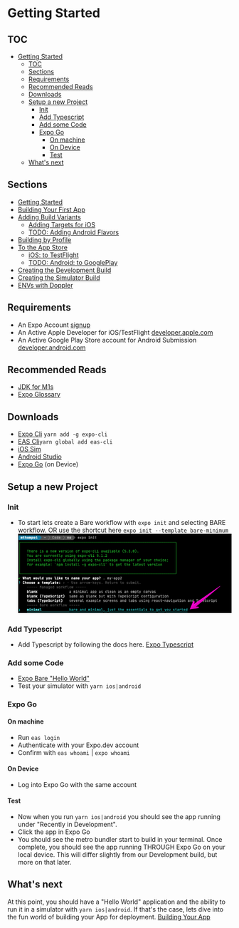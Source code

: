 # Getting Started

## TOC

- [Getting Started](#getting-started)
  - [TOC](#toc)
  - [Sections](#sections)
  - [Requirements](#requirements)
  - [Recommended Reads](#recommended-reads)
  - [Downloads](#downloads)
  - [Setup a new Project](#setup-a-new-project)
    - [Init](#init)
    - [Add Typescript](#add-typescript)
    - [Add some Code](#add-some-code)
    - [Expo Go](#expo-go)
      - [On machine](#on-machine)
      - [On Device](#on-device)
      - [Test](#test)
  - [What's next](#whats-next)

## Sections

- [Getting Started](./getting-started.md)
- [Building Your First App](./building-your-first-app.md)
- [Adding Build Variants](./adding-build-variants.md)
  - [Adding Targets for iOS](./ios-adding-build-targets.md)
  - [TODO: Adding Android Flavors](./android-adding-flavors.md)
- [Building by Profile](./building-by-profile.md)
- [To the App Store](./to-the-app-store.md)
  - [iOS: to TestFlight](./to-test-flight.md)
  - [TODO: Android: to GooglePlay](./android-to-google-play.md)
- [Creating the Development Build](./creating-the-development-build.md)
- [Creating the Simulator Build](./creating-the-development-build.md#simulation-builds)
- [ENVs with Doppler](./doppler-envs-w-expo.md)

## Requirements

- An Expo Account [signup](https://expo.dev/signup)
- An Active Apple Developer for iOS/TestFlight [developer.apple.com](https://developer.apple.com)
- An Active Google Play Store account for Android Submission [developer.android.com](https://developer.android.com/)

## Recommended Reads

- [JDK for M1s](https://discord.com/channels/370570267069513731/773706016457621545/961380144650539049)
- [Expo Glossary](https://docs.expo.dev/workflow/glossary-of-terms/)

## Downloads

- [Expo Cli](https://docs.expo.dev/workflow/expo-cli/)
`yarn add -g expo-cli`
- [EAS Cli](https://github.com/expo/eas-cli)`yarn global add eas-cli`
- [iOS Sim](https://docs.expo.dev/workflow/ios-simulator/)
- [Android Studio](https://docs.expo.dev/workflow/android-studio-emulator/)
- [Expo Go](https://expo.dev/client) (on Device)

## Setup a new Project

### Init

- To start lets create a Bare workflow with `expo init` and selecting BARE workflow. OR use the shortcut here `expo init --template bare-minimum`
![bare workflow selection](./images/expo-init.png)

### Add Typescript

- Add Typescript by following the docs here. [Expo Typescript](https://docs.expo.dev/guides/typescript/)

### Add some Code

- [Expo Bare "Hello World"](https://docs.expo.dev/bare/hello-world/)
- Test your simulator with `yarn ios|android`

### Expo Go

#### On machine

- Run `eas login`
- Authenticate with your Expo.dev account
- Confirm with `eas whoami` | `expo whoami`

#### On Device

- Log into Expo Go with the same account

#### Test

- Now when you run `yarn ios|android` you should see the app running under "Recently in Development".
- Click the app in Expo Go
- You should see the metro bundler start to build in your terminal. Once complete, you should see the app running THROUGH Expo Go on your local device. This will differ slightly from our Development build, but more on that later.

## What's next

At this point, you should have a "Hello World" application and the ability to run it in a simulator with `yarn ios|android`. If that's the case, lets dive into the fun world of building your App for deployment. [Building Your App](./building-your-first-app.md)
